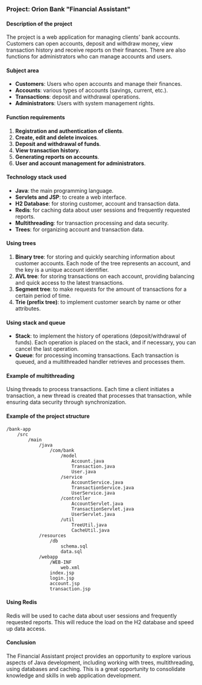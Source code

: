 ### Project: Orion Bank "Financial Assistant"

#### Description of the project
The project is a web application for managing clients' bank accounts. Customers can open accounts, deposit and withdraw money, view transaction history and receive reports on their finances. There are also functions for administrators who can manage accounts and users.

#### Subject area
- **Customers**: Users who open accounts and manage their finances.
- **Accounts**: various types of accounts (savings, current, etc.).
- **Transactions**: deposit and withdrawal operations.
- **Administrators**: Users with system management rights.

#### Function requirements
1. **Registration and authentication of clients**.
2. **Create, edit and delete invoices**.
3. **Deposit and withdrawal of funds**.
4. **View transaction history**.
5. **Generating reports on accounts**.
6. **User and account management for administrators**.

#### Technology stack used
- **Java**: the main programming language.
- **Servlets and JSP**: to create a web interface.
- **H2 Database**: for storing customer, account and transaction data.
- **Redis**: for caching data about user sessions and frequently requested reports.
- **Multithreading**: for transaction processing and data security.
- **Trees**: for organizing account and transaction data.

#### Using trees
1. **Binary tree**: for storing and quickly searching information about customer accounts. Each node of the tree represents an account, and the key is a unique account identifier.
2. **AVL tree**: for storing transactions on each account, providing balancing and quick access to the latest transactions.
3. **Segment tree**: to make requests for the amount of transactions for a certain period of time.
4. **Trie (prefix tree)**: to implement customer search by name or other attributes.

#### Using stack and queue
- **Stack**: to implement the history of operations (deposit/withdrawal of funds). Each operation is placed on the stack, and if necessary, you can cancel the last operation.
- **Queue**: for processing incoming transactions. Each transaction is queued, and a multithreaded handler retrieves and processes them.

#### Example of multithreading
Using threads to process transactions. Each time a client initiates a transaction, a new thread is created that processes that transaction, while ensuring data security through synchronization.

#### Example of the project structure
```
/bank-app
    /src
        /main
            /java
                /com/bank
                    /model
                        Account.java
                        Transaction.java
                        User.java
                    /service
                        AccountService.java
                        TransactionService.java
                        UserService.java
                    /controller
                        AccountServlet.java
                        TransactionServlet.java
                        UserServlet.java
                    /util
                        TreeUtil.java
                        CacheUtil.java
            /resources
                /db
                    schema.sql
                    data.sql
            /webapp
                /WEB-INF
                    web.xml
                index.jsp
                login.jsp
                account.jsp
                transaction.jsp
```

#### Using Redis
Redis will be used to cache data about user sessions and frequently requested reports. This will reduce the load on the H2 database and speed up data access.

#### Conclusion
The Financial Assistant project provides an opportunity to explore various aspects of Java development, including working with trees, multithreading, using databases and caching. This is a great opportunity to consolidate knowledge and skills in web application development.
